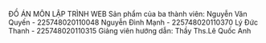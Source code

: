 ĐỒ ÁN MÔN LẬP TRÌNH WEB
Sản phẩm của ba thành viên:
Nguyễn Văn Quyến - 225748020110048
Nguyễn Đình Mạnh - 225748020110370
Lý Đức Thanh - 225748020110315
Giảng viên hướng dẫn:
Thầy Ths.Lê Quốc Anh
